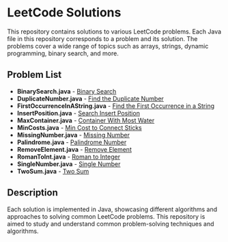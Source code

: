 # LeetCode Solutions

This repository contains solutions to various LeetCode problems. Each Java file in this repository corresponds to a problem and its solution. The problems cover a wide range of topics such as arrays, strings, dynamic programming, binary search, and more.

## Problem List

- **BinarySearch.java** - [Binary Search](https://leetcode.com/problems/binary-search/)
- **DuplicateNumber.java** - [Find the Duplicate Number](https://leetcode.com/problems/find-the-duplicate-number/)
- **FirstOccurrenceInAString.java** - [Find the First Occurrence in a String](https://leetcode.com/problems/find-first-and-last-position-of-element-in-sorted-array/)
- **InsertPosition.java** - [Search Insert Position](https://leetcode.com/problems/search-insert-position/)
- **MaxContainer.java** - [Container With Most Water](https://leetcode.com/problems/container-with-most-water/)
- **MinCosts.java** - [Min Cost to Connect Sticks](https://leetcode.com/problems/min-cost-to-connect-sticks/)
- **MissingNumber.java** - [Missing Number](https://leetcode.com/problems/missing-number/)
- **Palindrome.java** - [Palindrome Number](https://leetcode.com/problems/palindrome-number/)
- **RemoveElement.java** - [Remove Element](https://leetcode.com/problems/remove-element/)
- **RomanToInt.java** - [Roman to Integer](https://leetcode.com/problems/roman-to-integer/)
- **SingleNumber.java** - [Single Number](https://leetcode.com/problems/single-number/)
- **TwoSum.java** - [Two Sum](https://leetcode.com/problems/two-sum/)

## Description

Each solution is implemented in Java, showcasing different algorithms and approaches to solving common LeetCode problems. This repository is aimed to study and understand common problem-solving techniques and algorithms.
